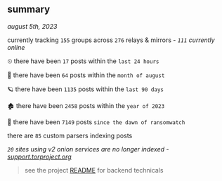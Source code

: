 
## summary
_august 5th, 2023_

currently tracking `155` groups across `276` relays & mirrors - _`111` currently online_

⏲ there have been `17` posts within the `last 24 hours`

🦈 there have been `64` posts within the `month of august`

🪐 there have been `1135` posts within the `last 90 days`

🏚 there have been `2458` posts within the `year of 2023`

🦕 there have been `7149` posts `since the dawn of ransomwatch`

there are `85` custom parsers indexing posts

_`20` sites using v2 onion services are no longer indexed - [support.torproject.org](https://support.torproject.org/onionservices/v2-deprecation/)_

> see the project [README](https://github.com/joshhighet/ransomwatch#ransomwatch--) for backend technicals
